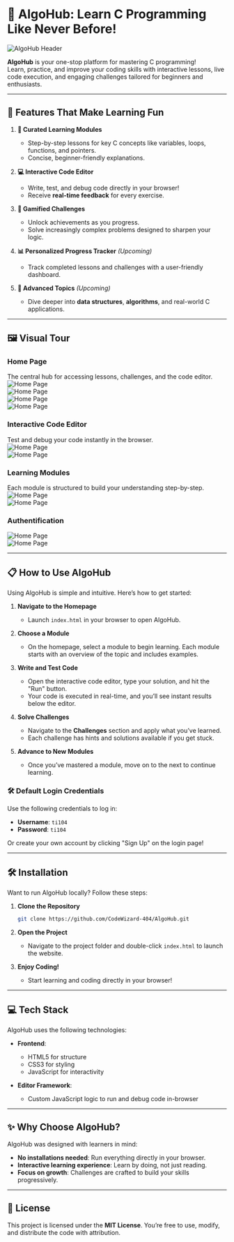 

# 🌟 AlgoHub: Learn C Programming Like Never Before!  

![AlgoHub Header](readmeFiles/Home.png)  

**AlgoHub** is your one-stop platform for mastering C programming!  
Learn, practice, and improve your coding skills with interactive lessons, live code execution, and engaging challenges tailored for beginners and enthusiasts.  

---

## 🚀 Features That Make Learning Fun  

1. **📘 Curated Learning Modules**  
   - Step-by-step lessons for key C concepts like variables, loops, functions, and pointers.  
   - Concise, beginner-friendly explanations.  

2. **💻 Interactive Code Editor**  
   - Write, test, and debug code directly in your browser!  
   - Receive **real-time feedback** for every exercise.  

3. **🎯 Gamified Challenges**  
   - Unlock achievements as you progress.  
   - Solve increasingly complex problems designed to sharpen your logic.  

4. **📊 Personalized Progress Tracker** *(Upcoming)*  
   - Track completed lessons and challenges with a user-friendly dashboard.  

5. **🔮 Advanced Topics** *(Upcoming)*  
   - Dive deeper into **data structures**, **algorithms**, and real-world C applications.  

---

## 🖼️ Visual Tour  

### **Home Page**  
The central hub for accessing lessons, challenges, and the code editor.  
![Home Page](readmeFiles/Home.png)  
![Home Page](readmeFiles/Home1.png)  
![Home Page](readmeFiles/Home2.png)  
![Home Page](readmeFiles/Home3.png)  

### **Interactive Code Editor**  
Test and debug your code instantly in the browser.  
![Home Page](readmeFiles/code.png)  
![Home Page](readmeFiles/quiz.png)  
 

### **Learning Modules**  
Each module is structured to build your understanding step-by-step.  
![Home Page](readmeFiles/modules.png)  
![Home Page](readmeFiles/module1.png)  

### **Authentification**  
  
![Home Page](readmeFiles/signup.png)  
![Home Page](readmeFiles/login.png)  

---

## 📋 How to Use AlgoHub  

Using AlgoHub is simple and intuitive. Here’s how to get started:  

1. **Navigate to the Homepage**  
   - Launch `index.html` in your browser to open AlgoHub.  

2. **Choose a Module**  
   - On the homepage, select a module to begin learning. Each module starts with an overview of the topic and includes examples.  

3. **Write and Test Code**  
   - Open the interactive code editor, type your solution, and hit the "Run" button.  
   - Your code is executed in real-time, and you’ll see instant results below the editor.  

4. **Solve Challenges**  
   - Navigate to the **Challenges** section and apply what you’ve learned.  
   - Each challenge has hints and solutions available if you get stuck.  

5. **Advance to New Modules**  
   - Once you’ve mastered a module, move on to the next to continue learning.  


### 🛠️ Default Login Credentials  
Use the following credentials to log in:  
- **Username**: `ti104`  
- **Password**: `ti104`  

Or create your own account by clicking "Sign Up" on the login page!


---

## 🛠️ Installation  

Want to run AlgoHub locally? Follow these steps:  

1. **Clone the Repository**  
   ```bash  
   git clone https://github.com/CodeWizard-404/AlgoHub.git  
   ```  

2. **Open the Project**  
   - Navigate to the project folder and double-click `index.html` to launch the website.  

3. **Enjoy Coding!**  
   - Start learning and coding directly in your browser!  

---

## 💻 Tech Stack  

AlgoHub uses the following technologies:  

- **Frontend**:  
  - HTML5 for structure  
  - CSS3 for styling  
  - JavaScript for interactivity  

- **Editor Framework**:  
  - Custom JavaScript logic to run and debug code in-browser  

---

## ✨ Why Choose AlgoHub?  

AlgoHub was designed with learners in mind:  
- **No installations needed**: Run everything directly in your browser.  
- **Interactive learning experience**: Learn by doing, not just reading.  
- **Focus on growth**: Challenges are crafted to build your skills progressively.  

---

## 📜 License  

This project is licensed under the **MIT License**. You’re free to use, modify, and distribute the code with attribution.  

